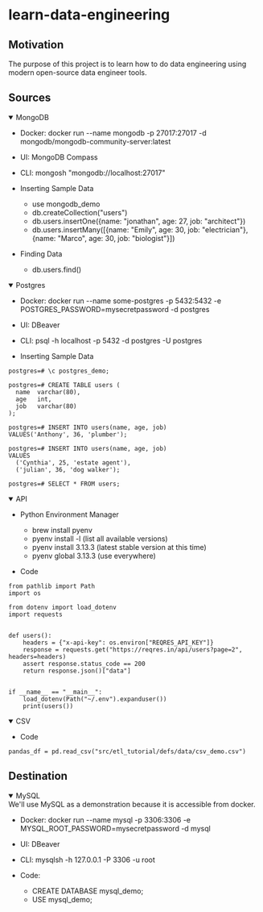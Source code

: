 # learn-data-engineering

## Motivation
The purpose of this project is to learn how to do data engineering using modern open-source data engineer tools.


## Sources

<details open>
<summary>MongoDB</summary>

* Docker: 
docker run --name mongodb -p 27017:27017 -d mongodb/mongodb-community-server:latest

* UI: MongoDB Compass

* CLI: mongosh "mongodb://localhost:27017"

* Inserting Sample Data
  * use mongodb_demo
  * db.createCollection("users")
  * db.users.insertOne({name: "jonathan", age: 27, job: "architect"})
  * db.users.insertMany([{name: "Emily", age: 30, job: "electrician"}, {name: "Marco", age: 30, job: "biologist"}])
* Finding Data
  * db.users.find()
</details>


<details open>
<summary>Postgres</summary>

* Docker: docker run --name some-postgres -p 5432:5432 -e POSTGRES_PASSWORD=mysecretpassword -d postgres

* UI: DBeaver

* CLI: psql -h localhost -p 5432 -d postgres -U postgres
* Inserting Sample Data

```
postgres=# \c postgres_demo;

postgres=# CREATE TABLE users (
  name  varchar(80),
  age   int,
  job   varchar(80)
);

postgres=# INSERT INTO users(name, age, job)
VALUES('Anthony', 36, 'plumber');

postgres=# INSERT INTO users(name, age, job)
VALUES
  ('Cynthia', 25, 'estate agent'),
  ('julian', 36, 'dog walker');

postgres=# SELECT * FROM users;
```
</details>


<details open>
<summary>API</summary>

* Python Environment Manager
    * brew install pyenv
    * pyenv install -l (list all available versions)
    * pyenv install 3.13.3 (latest stable version at this time)
    * pyenv global 3.13.3 (use everywhere)

* Code
```
from pathlib import Path
import os

from dotenv import load_dotenv
import requests


def users():
    headers = {"x-api-key": os.environ["REQRES_API_KEY"]}
    response = requests.get("https://reqres.in/api/users?page=2", headers=headers)
    assert response.status_code == 200
    return response.json()["data"]


if __name__ == "__main__":
    load_dotenv(Path("~/.env").expanduser())
    print(users())
```
</details>


<details open>
<summary>CSV</summary>


* Code
```
pandas_df = pd.read_csv("src/etl_tutorial/defs/data/csv_demo.csv")

```
</details>


## Destination
<details open>
<summary>MySQL</summary>
We'll use MySQL as a demonstration because it is accessible from docker.

* Docker: docker run --name mysql -p 3306:3306 -e MYSQL_ROOT_PASSWORD=mysecretpassword -d mysql

* UI: DBeaver

* CLI: mysqlsh -h 127.0.0.1 -P 3306  -u root

* Code:
  * CREATE DATABASE mysql_demo;
  * USE mysql_demo;

</details>
